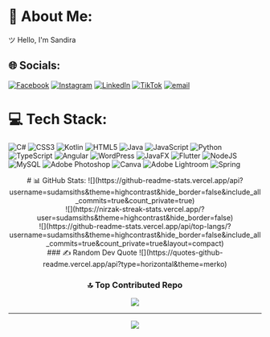 # 💫 About Me:
ツ Hello, I'm Sandira


## 🌐 Socials:
[![Facebook](https://img.shields.io/badge/Facebook-%231877F2.svg?logo=Facebook&logoColor=white)](https://facebook.com/sadirasudamsith12) [![Instagram](https://img.shields.io/badge/Instagram-%23E4405F.svg?logo=Instagram&logoColor=white)](https://instagram.com/sandira_sudamsith_) [![LinkedIn](https://img.shields.io/badge/LinkedIn-%230077B5.svg?logo=linkedin&logoColor=white)](https://linkedin.com/in/sandira-sudamsith) [![TikTok](https://img.shields.io/badge/TikTok-%23000000.svg?logo=TikTok&logoColor=white)](https://tiktok.com/@sadirasudamsith0) [![email](https://img.shields.io/badge/Email-D14836?logo=gmail&logoColor=white)](mailto:sudamsiths@gmail.com) 

# 💻 Tech Stack:
![C#](https://img.shields.io/badge/c%23-%23239120.svg?style=for-the-badge&logo=csharp&logoColor=white) ![CSS3](https://img.shields.io/badge/css3-%231572B6.svg?style=for-the-badge&logo=css3&logoColor=white) ![Kotlin](https://img.shields.io/badge/kotlin-%237F52FF.svg?style=for-the-badge&logo=kotlin&logoColor=white) ![HTML5](https://img.shields.io/badge/html5-%23E34F26.svg?style=for-the-badge&logo=html5&logoColor=white) ![Java](https://img.shields.io/badge/java-%23ED8B00.svg?style=for-the-badge&logo=openjdk&logoColor=white) ![JavaScript](https://img.shields.io/badge/javascript-%23323330.svg?style=for-the-badge&logo=javascript&logoColor=%23F7DF1E) ![Python](https://img.shields.io/badge/python-3670A0?style=for-the-badge&logo=python&logoColor=ffdd54) ![TypeScript](https://img.shields.io/badge/typescript-%23007ACC.svg?style=for-the-badge&logo=typescript&logoColor=white) ![Angular](https://img.shields.io/badge/angular-%23DD0031.svg?style=for-the-badge&logo=angular&logoColor=white) ![WordPress](https://img.shields.io/badge/WordPress-%23117AC9.svg?style=for-the-badge&logo=WordPress&logoColor=white) ![JavaFX](https://img.shields.io/badge/javafx-%23FF0000.svg?style=for-the-badge&logo=javafx&logoColor=white) ![Flutter](https://img.shields.io/badge/Flutter-%2302569B.svg?style=for-the-badge&logo=Flutter&logoColor=white) ![NodeJS](https://img.shields.io/badge/node.js-6DA55F?style=for-the-badge&logo=node.js&logoColor=white) ![MySQL](https://img.shields.io/badge/mysql-4479A1.svg?style=for-the-badge&logo=mysql&logoColor=white) ![Adobe Photoshop](https://img.shields.io/badge/adobe%20photoshop-%2331A8FF.svg?style=for-the-badge&logo=adobe%20photoshop&logoColor=white) ![Canva](https://img.shields.io/badge/Canva-%2300C4CC.svg?style=for-the-badge&logo=Canva&logoColor=white) ![Adobe Lightroom](https://img.shields.io/badge/Adobe%20Lightroom-31A8FF.svg?style=for-the-badge&logo=Adobe%20Lightroom&logoColor=white) ![Spring](https://img.shields.io/badge/spring-%236DB33F.svg?style=for-the-badge&logo=spring&logoColor=white)
<center># 📊 GitHub Stats:
![](https://github-readme-stats.vercel.app/api?username=sudamsiths&theme=highcontrast&hide_border=false&include_all_commits=true&count_private=true)<br/>
![](https://nirzak-streak-stats.vercel.app/?user=sudamsiths&theme=highcontrast&hide_border=false)<br/>
![](https://github-readme-stats.vercel.app/api/top-langs/?username=sudamsiths&theme=highcontrast&hide_border=false&include_all_commits=true&count_private=true&layout=compact)</center>

<center>### ✍️ Random Dev Quote
![](https://quotes-github-readme.vercel.app/api?type=horizontal&theme=merko)

### 🔝 Top Contributed Repo
![](https://github-contributor-stats.vercel.app/api?username=sudamsiths&limit=5&theme=dark&combine_all_yearly_contributions=true)

---
[![](https://visitcount.itsvg.in/api?id=sudamsiths&icon=8&color=0)](https://visitcount.itsvg.in)</center>

<!-- Proudly created with GPRM ( https://gprm.itsvg.in ) -->

